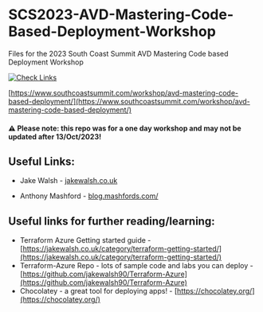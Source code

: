 # SCS2023-AVD-Mastering-Code-Based-Deployment-Workshop
Files for the 2023 South Coast Summit AVD Mastering Code based Deployment Workshop

[![Check Links](https://github.com/jakewalsh90/SCS2023-AVD-Mastering-Code-Based-Deployment-Workshop/actions/workflows/links.yml/badge.svg)](https://github.com/jakewalsh90/SCS2023-AVD-Mastering-Code-Based-Deployment-Workshop/actions/workflows/links.yml)

[https://www.southcoastsummit.com/workshop/avd-mastering-code-based-deployment/](https://www.southcoastsummit.com/workshop/avd-mastering-code-based-deployment/)

#### ⚠ Please note: this repo was for a one day workshop and may not be updated after 13/Oct/2023!

## Useful Links:

 -  Jake Walsh - [jakewalsh.co.uk](https://jakewalsh.co.uk)

 -  Anthony Mashford - [blog.mashfords.com/](https://blog.mashfords.com/)

## Useful links for further reading/learning:

   - Terraform Azure Getting started guide - [https://jakewalsh.co.uk/category/terraform-getting-started/](https://jakewalsh.co.uk/category/terraform-getting-started/)
   - Terraform-Azure Repo - lots of sample code and labs you can deploy - [https://github.com/jakewalsh90/Terraform-Azure](https://github.com/jakewalsh90/Terraform-Azure)
   - Chocolatey - a great tool for deploying apps! - [https://chocolatey.org/](https://chocolatey.org/)
